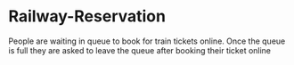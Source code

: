 # Railway-Reservation
People are waiting in queue to book for train tickets online. Once the queue is full they are asked to leave the queue after booking their ticket online
